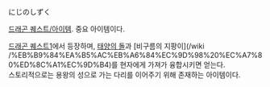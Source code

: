 にじのしずく

[드래곤 퀘스트/아이템](%EB%93%9C%EB%9E%98%EA%B3%A4%20%ED%80%98%EC%8A%A4%ED%8A%B8/%EC%95%84%EC%9D%B4%ED%85%9C.md). 중요 아이템이다.

[드래곤 퀘스트1](%EB%93%9C%EB%9E%98%EA%B3%A4%20%ED%80%98%EC%8A%A4%ED%8A%B81.md)에서
등장하며, [태양의 돌](%ED%83%9C%EC%96%91%EC%9D%98%20%EB%8F%8C.md)과 [비구름의 지팡이](/wiki
/%EB%B9%84%EA%B5%AC%EB%A6%84%EC%9D%98%20%EC%A7%80%ED%8C%A1%EC%9D%B4)를 현자에게 가져가
융합시키면 얻는다.  
스토리적으로는 용왕의 성으로 가는 다리를 이어주기 위해 존재하는 아이템이다.

